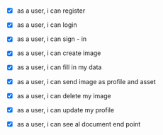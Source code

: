 #

- [x] as a user, i can register
- [x] as a user, i can login
- [x] as a user, i can sign - in

- [x] as a user, i can create image
- [x] as a user, i can fill in my data
- [x] as a user, i can send image as profile and asset

- [x] as a user, i can delete my image
- [x] as a user, i can update my profile

- [x] as a user, i can see al document end point
